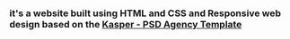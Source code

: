 ### it's a website built using HTML and CSS and Responsive web design based on the [Kasper - PSD Agency Template](https://www.graphberry.com/item/kasper-one-page-psd-template)
